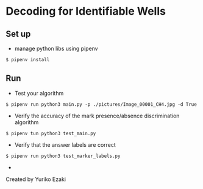 # Decoding for Identifiable Wells

## Set up
* manage python libs using pipenv
```
$ pipenv install
```

## Run
* Test your algorithm
```
$ pipenv run python3 main.py -p ./pictures/Image_00001_CH4.jpg -d True
```

* Verify the accuracy of the mark presence/absence discrimination algorithm
```
$ pipenv tun python3 test_main.py
```


* Verify that the answer labels are correct
```
$ pipenv run python3 test_marker_labels.py
```

*

Created by Yuriko Ezaki
